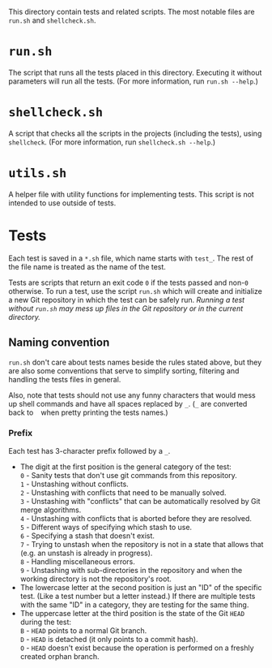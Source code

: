 This directory contain tests and related scripts.
The most notable files are `run.sh` and `shellcheck.sh`.


# `run.sh`

The script that runs all the tests placed in this directory.
Executing it without parameters will run all the tests.
(For more information, run `run.sh --help`.)


# `shellcheck.sh`

A script that checks all the scripts in the projects (including the tests), using `shellcheck`.
(For more information, run `shellcheck.sh --help`.)


# `utils.sh`

A helper file with utility functions for implementing tests.
This script is not intended to use outside of tests.


# Tests

Each test is saved in a `*.sh` file, which name starts with `test_`.
The rest of the file name is treated as the name of the test.

Tests are scripts that return an exit code `0` if the tests passed and non-`0` otherwise.
To run a test, use the script `run.sh` which will create and initialize a new Git repository in which the test can be safely run.
*Running a test without `run.sh` may mess up files in the Git repository or in the current directory.*

## Naming convention

`run.sh` don't care about tests names beside the rules stated above, but they are also some conventions that serve to simplify sorting, filtering and handling the tests files in general.

Also, note that tests should not use any funny characters that would mess up shell commands and have all spaces replaced by `_`.
(`_` are converted back to ` ` when pretty printing the tests names.)

### Prefix
Each test has 3-character prefix followed by a `_`.
- The digit at the first position is the general category of the test:  
  `0` - Sanity tests that don't use git commands from this repository.  
  `1` - Unstashing without conflicts.  
  `2` - Unstashing with conflicts that need to be manually solved.  
  `3` - Unstashing with "conflicts" that can be automatically resolved by Git merge algorithms.  
  `4` - Unstashing with conflicts that is aborted before they are resolved.  
  `5` - Different ways of specifying which stash to use.  
  `6` - Specifying a stash that doesn't exist.  
  `7` - Trying to unstash when the repository is not in a state that allows that (e.g. an unstash is already in progress).  
  `8` - Handling miscellaneous errors.  
  `9` - Unstashing with sub-directories in the repository and when the working directory is not the repository's root.  
- The lowercase letter at the second position is just an "ID" of the specific test. (Like a test number but a letter instead.)
  If there are multiple tests with the same "ID" in a category, they are testing for the same thing.
- The uppercase letter at the third position is the state of the Git `HEAD` during the test:  
  `B` - `HEAD` points to a normal Git branch.  
  `D` - `HEAD` is detached (it only points to a commit hash).  
  `O` - `HEAD` doesn't exist because the operation is performed on a freshly created orphan branch.  
